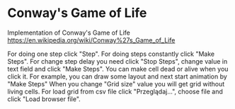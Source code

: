 # Conway's Game of Life

Implementation of Conway's Game of Life
https://en.wikipedia.org/wiki/Conway%27s_Game_of_Life

For doing one step click "Step".
For doing steps constantly click "Make Steps".
For change step delay you need click "Stop Steps", change value in text field and click "Make Steps".
You can make cell dead or alive when you click it. For example, you can draw some layout and next start animation by "Make Steps"
When you change "Grid size" value you will get grid without living cells.
For load grid from csv file click "Przeglądaj...", choose file and click "Load browser file".
